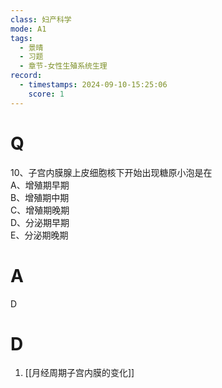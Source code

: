 ```yaml
---
class: 妇产科学
mode: A1
tags:
  - 景晴
  - 习题
  - 章节-女性生殖系统生理
record:
  - timestamps: 2024-09-10-15:25:06
    score: 1
---
```


# Q
10、子宫内膜腺上皮细胞核下开始出现糖原小泡是在  
A、增殖期早期  
B、增殖期中期  
C、增殖期晚期  
D、分泌期早期  
E、分泌期晚期  
# A
D
# D
1. [[月经周期子宫内膜的变化]]